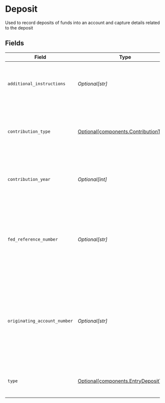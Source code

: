 # Deposit

Used to record deposits of funds into an account and capture details related to the deposit


## Fields

| Field                                                                                                                              | Type                                                                                                                               | Required                                                                                                                           | Description                                                                                                                        | Example                                                                                                                            |
| ---------------------------------------------------------------------------------------------------------------------------------- | ---------------------------------------------------------------------------------------------------------------------------------- | ---------------------------------------------------------------------------------------------------------------------------------- | ---------------------------------------------------------------------------------------------------------------------------------- | ---------------------------------------------------------------------------------------------------------------------------------- |
| `additional_instructions`                                                                                                          | *Optional[str]*                                                                                                                    | :heavy_minus_sign:                                                                                                                 | Free form text field providing additional information about a transaction                                                          | Deposit Instruction                                                                                                                |
| `contribution_type`                                                                                                                | [Optional[components.ContributionType]](../../models/components/contributiontype.md)                                               | :heavy_minus_sign:                                                                                                                 | Provides detail on the contribution reason if the deposit is made to a retirement account                                          | REGULAR                                                                                                                            |
| `contribution_year`                                                                                                                | *Optional[int]*                                                                                                                    | :heavy_minus_sign:                                                                                                                 | Integer representing the tax year the contribution should be applied to                                                            | 2024                                                                                                                               |
| `fed_reference_number`                                                                                                             | *Optional[str]*                                                                                                                    | :heavy_minus_sign:                                                                                                                 | Unique tracking number provided to allow tracking a wire transfer from the initiating bank to the receiving bank                   | FedRef# 20240522000000                                                                                                             |
| `originating_account_number`                                                                                                       | *Optional[str]*                                                                                                                    | :heavy_minus_sign:                                                                                                                 | Human readable account identifier for the account the assets were journaled from. To be populated when the Deposit type is Journal | 01HBRQ5BW6ZAY4BNWP4GWRD80X                                                                                                         |
| `type`                                                                                                                             | [Optional[components.EntryDepositType]](../../models/components/entrydeposittype.md)                                               | :heavy_minus_sign:                                                                                                                 | The mechanism by which funds were deposited                                                                                        | ACH                                                                                                                                |